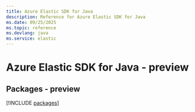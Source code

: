 ```yaml
---
title: Azure Elastic SDK for Java
description: Reference for Azure Elastic SDK for Java
ms.date: 09/25/2025
ms.topic: reference
ms.devlang: java
ms.service: elastic
---
```

# Azure Elastic SDK for Java - preview
## Packages - preview
[!INCLUDE [packages](elastic-index.md)]